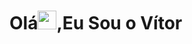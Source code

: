 <h1 align="left">Olá<img src="https://raw.githubusercontent.com/kaueMarques/kaueMarques/master/hi.gif" width="30px">,Eu Sou o Vítor</h1>


<!--
**Vitor-DBelo/Vitor-DBelo** is a ✨ _special_ ✨ repository because its `README.md` (this file) appears on your GitHub profile.

Here are some ideas to get you started:

- 🔭 I’m currently working on ...
- 🌱 I’m currently learning ...
- 👯 I’m looking to collaborate on ...
- 🤔 I’m looking for help with ...
- 💬 Ask me about ...
- 📫 How to reach me: ...
- 😄 Pronouns: ...
- ⚡ Fun fact: ...
-->
